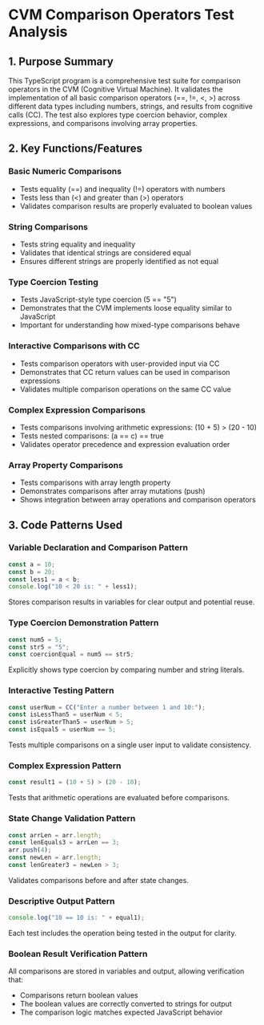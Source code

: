 # CVM Comparison Operators Test Analysis

## 1. Purpose Summary

This TypeScript program is a comprehensive test suite for comparison operators in the CVM (Cognitive Virtual Machine). It validates the implementation of all basic comparison operators (==, !=, <, >) across different data types including numbers, strings, and results from cognitive calls (CC). The test also explores type coercion behavior, complex expressions, and comparisons involving array properties.

## 2. Key Functions/Features

### Basic Numeric Comparisons
- Tests equality (==) and inequality (!=) operators with numbers
- Tests less than (<) and greater than (>) operators
- Validates comparison results are properly evaluated to boolean values

### String Comparisons
- Tests string equality and inequality
- Validates that identical strings are considered equal
- Ensures different strings are properly identified as not equal

### Type Coercion Testing
- Tests JavaScript-style type coercion (5 == "5")
- Demonstrates that the CVM implements loose equality similar to JavaScript
- Important for understanding how mixed-type comparisons behave

### Interactive Comparisons with CC
- Tests comparison operators with user-provided input via CC
- Demonstrates that CC return values can be used in comparison expressions
- Validates multiple comparison operations on the same CC value

### Complex Expression Comparisons
- Tests comparisons involving arithmetic expressions: (10 + 5) > (20 - 10)
- Tests nested comparisons: (a == c) == true
- Validates operator precedence and expression evaluation order

### Array Property Comparisons
- Tests comparisons with array length property
- Demonstrates comparisons after array mutations (push)
- Shows integration between array operations and comparison operators

## 3. Code Patterns Used

### Variable Declaration and Comparison Pattern
```typescript
const a = 10;
const b = 20;
const less1 = a < b;
console.log("10 < 20 is: " + less1);
```
Stores comparison results in variables for clear output and potential reuse.

### Type Coercion Demonstration Pattern
```typescript
const num5 = 5;
const str5 = "5";
const coercionEqual = num5 == str5;
```
Explicitly shows type coercion by comparing number and string literals.

### Interactive Testing Pattern
```typescript
const userNum = CC("Enter a number between 1 and 10:");
const isLessThan5 = userNum < 5;
const isGreaterThan5 = userNum > 5;
const isEqual5 = userNum == 5;
```
Tests multiple comparisons on a single user input to validate consistency.

### Complex Expression Pattern
```typescript
const result1 = (10 + 5) > (20 - 10);
```
Tests that arithmetic operations are evaluated before comparisons.

### State Change Validation Pattern
```typescript
const arrLen = arr.length;
const lenEquals3 = arrLen == 3;
arr.push(4);
const newLen = arr.length;
const lenGreater3 = newLen > 3;
```
Validates comparisons before and after state changes.

### Descriptive Output Pattern
```typescript
console.log("10 == 10 is: " + equal1);
```
Each test includes the operation being tested in the output for clarity.

### Boolean Result Verification Pattern
All comparisons are stored in variables and output, allowing verification that:
- Comparisons return boolean values
- The boolean values are correctly converted to strings for output
- The comparison logic matches expected JavaScript behavior